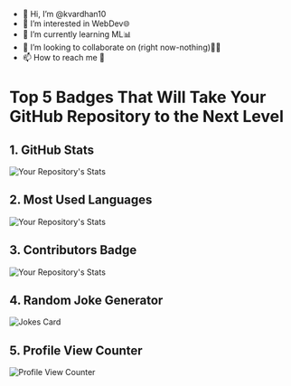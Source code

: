 - 👋 Hi, I’m @kvardhan10
- 👀 I’m interested in WebDev🌐
- 🌱 I’m currently learning ML📊
- 💞️ I’m looking to collaborate on (right now-nothing)👨‍💻
- 📫 How to reach me 📧

# Top 5 Badges That Will Take Your GitHub Repository to the Next Level
## 1. GitHub Stats
![Your Repository's Stats](https://github-readme-stats.vercel.app/api?username=kvardhan10&show_icons=true)
## 2. Most Used Languages
![Your Repository's Stats](https://github-readme-stats.vercel.app/api/top-langs/?username=kvardhan10&theme=blue-green)
## 3. Contributors Badge
![Your Repository's Stats](https://contrib.rocks/image?repo=kvardhan10/PyBuild)
## 4. Random Joke Generator
![Jokes Card](https://readme-jokes.vercel.app/api)
## 5. Profile View Counter
![Profile View Counter](https://komarev.com/ghpvc/?username=kvardhan10)


<!---
kvardhan10/kvardhan10 is a ✨ special ✨ repository because its `README.md` (this file) appears on your GitHub profile.
You can click the Preview link to take a look at your changes.
--->
